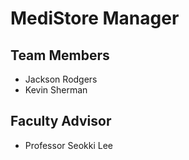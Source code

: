 # MediStore Manager
## Team Members
- Jackson Rodgers
- Kevin Sherman

## Faculty Advisor
- Professor Seokki Lee
